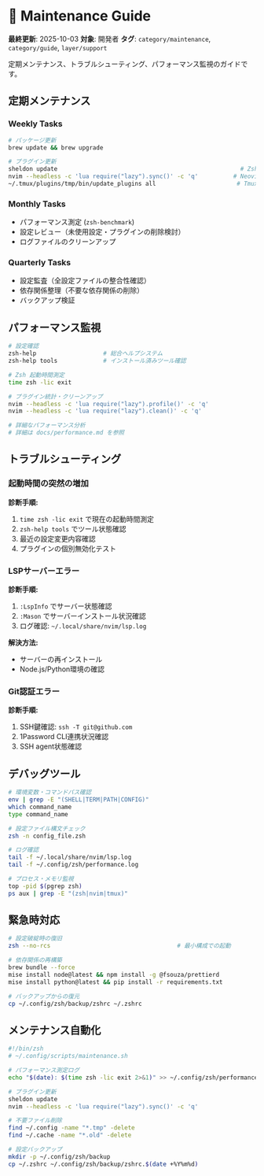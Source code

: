 # 🔧 Maintenance Guide

**最終更新**: 2025-10-03
**対象**: 開発者
**タグ**: `category/maintenance`, `category/guide`, `layer/support`

定期メンテナンス、トラブルシューティング、パフォーマンス監視のガイドです。

## 定期メンテナンス

### Weekly Tasks

```bash
# パッケージ更新
brew update && brew upgrade

# プラグイン更新
sheldon update                                                    # Zsh
nvim --headless -c 'lua require("lazy").sync()' -c 'q'          # Neovim
~/.tmux/plugins/tmp/bin/update_plugins all                       # Tmux
```

### Monthly Tasks

- パフォーマンス測定 (`zsh-benchmark`)
- 設定レビュー（未使用設定・プラグインの削除検討）
- ログファイルのクリーンアップ

### Quarterly Tasks

- 設定監査（全設定ファイルの整合性確認）
- 依存関係整理（不要な依存関係の削除）
- バックアップ検証

## パフォーマンス監視

```bash
# 設定確認
zsh-help                   # 総合ヘルプシステム
zsh-help tools             # インストール済みツール確認

# Zsh 起動時間測定
time zsh -lic exit

# プラグイン統計・クリーンアップ
nvim --headless -c 'lua require("lazy").profile()' -c 'q'
nvim --headless -c 'lua require("lazy").clean()' -c 'q'

# 詳細なパフォーマンス分析
# 詳細は docs/performance.md を参照
```

## トラブルシューティング

### 起動時間の突然の増加

**診断手順:**

1. `time zsh -lic exit` で現在の起動時間測定
2. `zsh-help tools` でツール状態確認
3. 最近の設定変更内容確認
4. プラグインの個別無効化テスト

### LSPサーバーエラー

**診断手順:**

1. `:LspInfo` でサーバー状態確認
2. `:Mason` でサーバーインストール状況確認
3. ログ確認: `~/.local/share/nvim/lsp.log`

**解決方法:**

- サーバーの再インストール
- Node.js/Python環境の確認

### Git認証エラー

**診断手順:**

1. SSH鍵確認: `ssh -T git@github.com`
2. 1Password CLI連携状況確認
3. SSH agent状態確認

## デバッグツール

```bash
# 環境変数・コマンドパス確認
env | grep -E "(SHELL|TERM|PATH|CONFIG)"
which command_name
type command_name

# 設定ファイル構文チェック
zsh -n config_file.zsh

# ログ確認
tail -f ~/.local/share/nvim/lsp.log
tail -f ~/.config/zsh/performance.log

# プロセス・メモリ監視
top -pid $(pgrep zsh)
ps aux | grep -E "(zsh|nvim|tmux)"
```

## 緊急時対応

```bash
# 設定破綻時の復旧
zsh --no-rcs                                    # 最小構成での起動

# 依存関係の再構築
brew bundle --force
mise install node@latest && npm install -g @fsouza/prettierd
mise install python@latest && pip install -r requirements.txt

# バックアップからの復元
cp ~/.config/zsh/backup/zshrc ~/.zshrc
```

## メンテナンス自動化

```bash
#!/bin/zsh
# ~/.config/scripts/maintenance.sh

# パフォーマンス測定ログ
echo "$(date): $(time zsh -lic exit 2>&1)" >> ~/.config/zsh/performance.log

# プラグイン更新
sheldon update
nvim --headless -c 'lua require("lazy").sync()' -c 'q'

# 不要ファイル削除
find ~/.config -name "*.tmp" -delete
find ~/.cache -name "*.old" -delete

# 設定バックアップ
mkdir -p ~/.config/zsh/backup
cp ~/.zshrc ~/.config/zsh/backup/zshrc.$(date +%Y%m%d)
```
